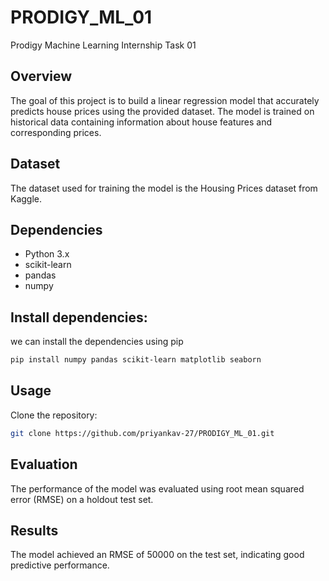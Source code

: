 # PRODIGY_ML_01
Prodigy Machine Learning Internship Task 01
## Overview
The goal of this project is to build a linear regression model that accurately predicts house prices using the provided dataset. The model is trained on historical data containing information about house features and corresponding prices.
## Dataset
The dataset used for training the model is the Housing Prices dataset from Kaggle.
## Dependencies
- Python 3.x
- scikit-learn
- pandas
- numpy
## Install dependencies:
we can install the dependencies using pip
  ```bash
  pip install numpy pandas scikit-learn matplotlib seaborn
  ```
## Usage
  Clone the repository:
  ```bash
  git clone https://github.com/priyankav-27/PRODIGY_ML_01.git
  ```
## Evaluation
The performance of the model was evaluated using root mean squared error (RMSE) on a holdout test set.
## Results
The model achieved an RMSE of 50000 on the test set, indicating good predictive performance.
  
  
 
